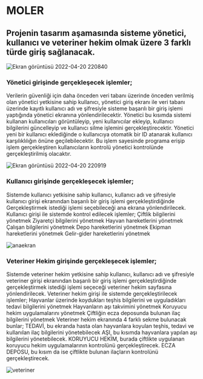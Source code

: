 # MOLER

## Projenin tasarım aşamasında sisteme yönetici, kullanıcı ve veteriner hekim olmak üzere 3 farklı türde giriş sağlanacak.


![Ekran görüntüsü 2022-04-20 220840](https://user-images.githubusercontent.com/98388628/164305517-892d9062-3cbb-430c-b353-c778c287d08f.png)

### Yönetici girişinde gerçekleşecek işlemler;
Verilerin güvenliği için daha önceden veri tabanı üzerinde önceden verilmiş olan yönetici yetkisine sahip kullanıcı,
yönetici giriş ekranı ile veri tabanı üzerinde kayıtlı kullanıcı adı ve şifresiyle sisteme başarılı bir giriş işlemi
yaptığında yönetici ekranına yönlendirilecektir. Yönetici bu kısımda sistemi kullanan kullanıcıları görüntüleyip, yeni
kullanıcılar ekleyip, kullanıcı bilgilerini güncelleyip ve kullanıcı silme işlemini gerçekleştirecektir. Yönetici yeni bir
kullanıcı eklediğinde o kullanıcıya otomatik bir ID atanarak kullanıcı karşılıklılığın önüne geçilebilecektir. Bu işlem
sayesinde programa erişip işlem gerçekleştiren kullanıcıların kontrolü yönetici kontrolünde gerçekleştirilmiş
olacaktır.

![Ekran görüntüsü 2022-04-20 220919](https://user-images.githubusercontent.com/98388628/164306084-9cea84dd-49a4-4aa6-a9f1-946c4634d876.png)



### Kullanıcı girişinde gerçekleşecek işlemler;
Sistemde kullanıcı yetkisine sahip kullanıcı, kullanıcı adı ve şifresiyle kullanıcı girişi ekranından başarılı bir giriş
işlemi gerçekleştirdiğinde Gerçekleştirmek istediği işlemi seçebileceği ana ekrana yönlendirilecek.
Kullanıcı girişi ile sistemde kontrol edilecek işlemler;
 Çiftlik bilgilerini yönetmek
 Ziyaretçi bilgilerini yönetmek
 Hayvan hareketlerini yönetmek
 Çalışan bilgilerini yönetmek
 Depo hareketlerini yönetmek
 Ekipman hareketlerini yönetmek
 Gelir-gider hareketlerini yönetmek
 
 
![anaekran](https://user-images.githubusercontent.com/98388628/164306118-c6c2854e-8b39-452d-b9ac-bca89abae6aa.png)

 
 
### Veteriner Hekim girişinde gerçekleşecek işlemler;
Sistemde veteriner hekim yetkisine sahip kullanıcı, kullanıcı adı ve şifresiyle veteriner girişi ekranından başarılı bir
giriş işlemi gerçekleştirdiğinde gerçekleştirmek istediği işlemi seçeceği veteriner hekim sayfasına yönlendirilecek.
Veteriner hekim girişi ile sistemde gerçekleştirilecek işlemler;
 Hayvanlar üzerinde koydukları teşhis bilgilerini ve uyguladıkları tedavi bilgilerini yönetmek
 Hayvanların aşı takvimini yönetmek
 Koruyucu hekim uygulamalarını yönetmek
 Çiftliğin ecza deposunda bulunan ilaç bilgilerini yönetmek
Veteriner hekim ekranında 4 farklı sekme bulunacak bunlar;
 TEDAVİ, bu ekranda hasta olan hayvanlara koyulan teşhis, tedavi ve kullanılan ilaç bilgilerini
yönetebilecek
 AŞI, bu kısımda hayvanlara yapılan aşı bilgilerini yönetebilecek.
 KORUYUCU HEKİM, burada çiftlikte uygulanan koruyucu hekim uygulamalarının kontrolünü
gerçekleştirecek.
 ECZA DEPOSU, bu kısım da ise çiftlikte bulunan ilaçların kontrolünü gerçekleştirecek.
 
 ![veteriner](https://user-images.githubusercontent.com/98388628/164305829-6c3d5d34-c2a2-4cc7-95a8-29486e83a7bc.png)

